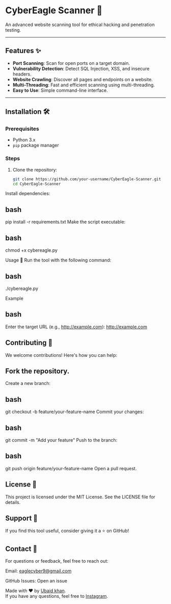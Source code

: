 # CyberEagle Scanner 🦅


An advanced website scanning tool for ethical hacking and penetration testing.

---

## Features ✨

- **Port Scanning**: Scan for open ports on a target domain.
- **Vulnerability Detection**: Detect SQL Injection, XSS, and insecure headers.
- **Website Crawling**: Discover all pages and endpoints on a website.
- **Multi-Threading**: Fast and efficient scanning using multi-threading.
- **Easy to Use**: Simple command-line interface.

---

## Installation 🛠️

### Prerequisites
- Python 3.x
- `pip` package manager

### Steps
1. Clone the repository:
   ```bash
   git clone https://github.com/your-username/CyberEagle-Scanner.git
   cd CyberEagle-Scanner
Install dependencies:

## bash

pip install -r requirements.txt
Make the script executable:

## bash
chmod +x cybereagle.py

Usage 🚀
Run the tool with the following command:

## bash
./cybereagle.py

Example
## bash
Enter the target URL (e.g., http://example.com): http://example.com

## Contributing 🤝
We welcome contributions! Here's how you can help:

## Fork the repository.

Create a new branch:

## bash
git checkout -b feature/your-feature-name
Commit your changes:

## bash

git commit -m "Add your feature"
Push to the branch:

## bash
git push origin feature/your-feature-name
Open a pull request.

## License 📜
This project is licensed under the MIT License. See the LICENSE file for details.

## Support 💖
If you find this tool useful, consider giving it a ⭐ on GitHub!

## Contact 📧
For questions or feedback, feel free to reach out:

Email: eaglecyber9@gmail.com

GitHub Issues: Open an issue

Made with ❤️ by [Ubaid khan](https://github.com/Cybereagle-lab).  
If you have any questions, feel free to [Instagram](Cybereagle-lab).
